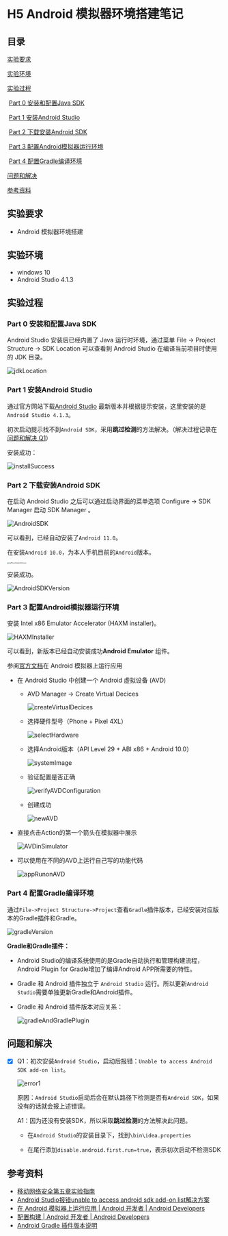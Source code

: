 # H5 Android 模拟器环境搭建笔记

## 目录

[实验要求](#00)

[实验环境](#01)

[实验过程](#02)

​	[Part 0 安装和配置Java SDK](#020)

​	[Part 1 安装Android Studio](#021)

​	[Part 2 下载安装Android SDK](#022)

​	[Part 3 配置Android模拟器运行环境](#023)

​	[Part 4 配置Gradle编译环境](#024)

[问题和解决](#03)

[参考资料](#04)

## <span id= "00">实验要求</span>

* Android 模拟器环境搭建

## <span id= "01">实验环境</span>

* windows 10 
* Android Studio 4.1.3

## <span id= "02">实验过程</span>

### <span id= "020">Part 0</span> 安装和配置Java SDK

Android Studio 安装后已经内置了 Java 运行时环境，通过菜单 File -> Project Structure -> SDK Location 可以查看到 Android Studio 在编译当前项目时使用的 JDK 目录。

![jdkLocation](img/jdkLocation.png)



### <span id= "021">Part 1</span> 安装Android Studio

通过官方网站下载[Android Studio](https://developer.android.com/studio/) 最新版本并根据提示安装，这里安装的是`Android Studio 4.1.3`。

初次启动提示找不到`Android SDK`，采用**跳过检测**的方法解决。（解决过程记录在[问题和解决 Q1](#jump1)）

安装成功：

![installSuccess](img/installSuccess.png)



### <span id= "022">Part 2</span> 下载安装Android SDK

在启动 Android Studio 之后可以通过启动界面的菜单选项 Configure -> SDK Manager 启动 SDK Manager 。

![AndroidSDK](img/AndroidSDK.png)

可以看到，已经自动安装了`Android 11.0`。

在安装`Android 10.0`，为本人手机目前的`Android`版本。

<img src="img/myPhoneAndroidVersion.png" alt="myPhoneAndroidVersion" style="zoom: 25%;" />

安装成功。

![AndroidSDKVersion](/img/AndroidSDKVersion.png)



### <span id= "023">Part 3</span> 配置Android模拟器运行环境

安装 Intel x86 Emulator Accelerator (HAXM installer)。

![HAXMInstaller](img/HAXMInstaller.png)

可以看到，新版本已经自动安装成功**Android Emulator** 组件。

参阅[官方文档](https://developer.android.com/studio/run/emulator)在 Android 模拟器上运行应用

* 在 Android Studio 中创建一个 Android 虚拟设备 (AVD)

  * AVD Manager -> Create Virtual Decices

    ![createVirtualDecices](img/createVirtualDecices.png)

  * 选择硬件型号（Phone + Pixel 4XL）

    ![selectHardware](img/selectHardware.png)

  * 选择Android版本（API Level 29 + ABI x86 + Android 10.0）

    ![systemImage](img/systemImage.png)

  * 验证配置是否正确

    ![verifyAVDConfiguration](img/verifyAVDConfiguration.png)

  * 创建成功

    ![newAVD](img/newAVD.png)

* 直接点击Action的第一个箭头在模拟器中展示

  ![AVDinSimulator](img/AVDinSimulator.png)

* 可以使用在不同的AVD上运行自己写的功能代码

  ![appRunonAVD](D:\Project-mis\2021-mis-public-yumlii33\chap0x05\img\appRunonAVD.png)

### <span id="024">Part 4</span> 配置Gradle编译环境

通过`File->Project Structure->Project`查看`Gradle`插件版本，已经安装对应版本的Gradle插件和Gradle。

![gradleVersion](img/gradleVersion.png)

**Gradle和Gradle插件：**

* Android Studio的编译系统使用的是Gradle自动执行和管理构建流程，Android Plugin for Gradle增加了编译Android APP所需要的特性。 

* Gradle 和 Android 插件独立于 `Android Studio` 运行。所以更新`Android Studio`需要单独更新Gradle和Android插件。

* Gradle 和 Android 插件版本对应关系：

  ![gradleAndGradlePlugin](img/gradleAndGradlePlugin.png)



## <span id= "03">问题和解决</span>

- [x] <span id= "jump1">Q1</span>：初次安装`Android Studio`，启动后报错：`Unable to access Android SDK add-on list`。

  ![error1](D:\Project-mis\2021-mis-public-yumlii33\chap0x05\img\error1.png)

  原因：`Android Studio`启动后会在默认路径下检测是否有`Android SDK`，如果没有的话就会报上述错误。

  A1：因为还没有安装SDK，所以采取**跳过检测**的方法解决此问题。

  * 在`Android Studio`的安装目录下，找到`\bin\idea.properties`

  * 在尾行添加`disable.android.first.run=true`，表示初次启动不检测SDK

    


## <span id= "04">参考资料</span>

* [移动网络安全第五章实验指南](https://c4pr1c3.github.io/cuc-mis/chap0x05/exp.html)
* [Android Studio报错unable to access android sdk add-on list解决方案](https://blog.csdn.net/u010358168/article/details/81535307)
* [在 Android 模拟器上运行应用  |  Android 开发者  |  Android Developers](https://developer.android.com/studio/run/emulator)
* [配置构建  |  Android 开发者  |  Android Developers](https://developer.android.com/studio/build)
* [Android Gradle 插件版本说明](https://developer.android.com/studio/releases/gradle-plugin)

